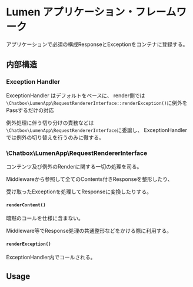 # Lumen アプリケーション・フレームワーク


アプリケーションで必須の構成ResponseとExceptionをコンテナに登録する。

## 内部構造

### Exception Handler 

ExceptionHandler はデフォルトをベースに、
render側では `\Chatbox\LumenApp\RequestRendererInterface::renderException()`に例外をPassするだけの対応

例外処理に伴う切り分けの責務などは`\Chatbox\LumenApp\RequestRendererInterface`に委譲し、
ExceptionHandlerでは例外の切り替えを行うのみに徹する。

### \Chatbox\LumenApp\RequestRendererInterface

コンテンツ及び例外のRenderに関する一切の処理を司る。

Middlewareから参照して全てのContents付きResponseを整形したり、

受け取ったExceptionを処理してResponseに変換したりする。

#### `renderContent()`

暗黙のコールを仕様に含まない。

Middleware等でResponse処理の共通整形などをかける際に利用する。

#### `renderException()`

ExceptionHandler内でコールされる。

## Usage


